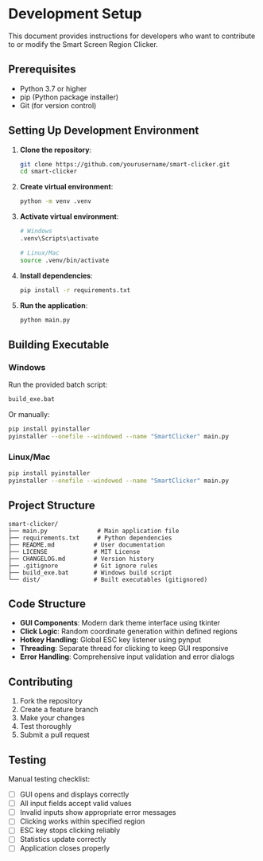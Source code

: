 # Development Setup

This document provides instructions for developers who want to contribute to or modify the Smart Screen Region Clicker.

## Prerequisites

- Python 3.7 or higher
- pip (Python package installer)
- Git (for version control)

## Setting Up Development Environment

1. **Clone the repository**:
   ```bash
   git clone https://github.com/yourusername/smart-clicker.git
   cd smart-clicker
   ```

2. **Create virtual environment**:
   ```bash
   python -m venv .venv
   ```

3. **Activate virtual environment**:
   ```bash
   # Windows
   .venv\Scripts\activate
   
   # Linux/Mac
   source .venv/bin/activate
   ```

4. **Install dependencies**:
   ```bash
   pip install -r requirements.txt
   ```

5. **Run the application**:
   ```bash
   python main.py
   ```

## Building Executable

### Windows
Run the provided batch script:
```bash
build_exe.bat
```

Or manually:
```bash
pip install pyinstaller
pyinstaller --onefile --windowed --name "SmartClicker" main.py
```

### Linux/Mac
```bash
pip install pyinstaller
pyinstaller --onefile --windowed --name "SmartClicker" main.py
```

## Project Structure

```
smart-clicker/
├── main.py              # Main application file
├── requirements.txt     # Python dependencies
├── README.md           # User documentation
├── LICENSE             # MIT License
├── CHANGELOG.md        # Version history
├── .gitignore          # Git ignore rules
├── build_exe.bat       # Windows build script
└── dist/               # Built executables (gitignored)
```

## Code Structure

- **GUI Components**: Modern dark theme interface using tkinter
- **Click Logic**: Random coordinate generation within defined regions
- **Hotkey Handling**: Global ESC key listener using pynput
- **Threading**: Separate thread for clicking to keep GUI responsive
- **Error Handling**: Comprehensive input validation and error dialogs

## Contributing

1. Fork the repository
2. Create a feature branch
3. Make your changes
4. Test thoroughly
5. Submit a pull request

## Testing

Manual testing checklist:
- [ ] GUI opens and displays correctly
- [ ] All input fields accept valid values
- [ ] Invalid inputs show appropriate error messages
- [ ] Clicking works within specified region
- [ ] ESC key stops clicking reliably
- [ ] Statistics update correctly
- [ ] Application closes properly
